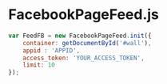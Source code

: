 # FacebookPageFeed.js
```javascript
var FeedFB = new FacebookPageFeed.init({
	container: getDocumentById('#wall'),
	appid : 'APPID',
	access_token: 'YOUR_ACCESS_TOKEN',
	limit: 10
});
```
